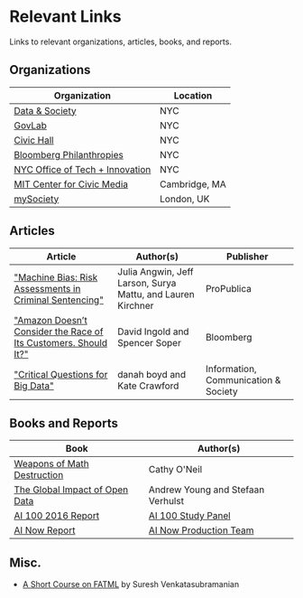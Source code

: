 # Relevant Links

Links to relevant organizations, articles, books, and reports.

## Organizations

| Organization | Location |
| ------------ | -------- |
| [Data & Society](https://datasociety.net) | NYC |
| [GovLab](http://www.thegovlab.org) | NYC |
| [Civic Hall](http://civichall.org) | NYC |
| [Bloomberg Philanthropies](https://www.bloomberg.org) | NYC |
| [NYC Office of Tech + Innovation](http://www1.nyc.gov/site/forward/index.page) | NYC |
| [MIT Center for Civic Media](https://civic.mit.edu) | Cambridge, MA |
| [mySociety](https://www.mysociety.org) | London, UK |

## Articles

| Article | Author(s) | Publisher |
| ------- | ---------- | --------- |
| ["Machine Bias: Risk Assessments in Criminal Sentencing"](https://www.propublica.org/article/machine-bias-risk-assessments-in-criminal-sentencing) | Julia Angwin, Jeff Larson, Surya Mattu, and Lauren Kirchner | ProPublica |
| ["Amazon Doesn’t Consider the Race of Its Customers. Should It?"](http://www.bloomberg.com/graphics/2016-amazon-same-day/) | David Ingold and Spencer Soper | Bloomberg |
| ["Critical Questions for Big Data"](http://www.tandfonline.com/doi/abs/10.1080/1369118X.2012.678878) | danah boyd and Kate Crawford | Information, Communication & Society |

## Books and Reports

| Book | Author(s) |
| ---- | --------- |
| [Weapons of Math Destruction](https://www.amazon.com/Weapons-Math-Destruction-Increases-Inequality/dp/0553418815) | Cathy O'Neil |
| [The Global Impact of Open Data](http://www.oreilly.com/data/free/the-global-impact-of-open-data.csp) | Andrew Young and Stefaan Verhulst |
| [AI 100 2016 Report](https://ai100.stanford.edu/2016-report) | [AI 100 Study Panel](https://ai100.stanford.edu/2016-report/preface/participants) |
| [AI Now Report](https://artificialintelligencenow.com/media/documents/AINowSummaryReport_3_RpmwKHu.pdf) | [AI Now Production Team](https://artificialintelligencenow.com/schedule/conference/page/production-credits)

## Misc.

- [A Short Course on FATML](https://geomblog.github.io/fairness/) by Suresh Venkatasubramanian
